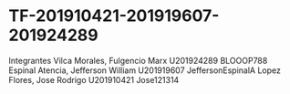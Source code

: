 # TF-201910421-201919607-201924289

Integrantes
Vilca Morales, Fulgencio Marx		      U201924289    BLOOOP788
Espinal Atencia, Jefferson William 		U201919607    JeffersonEspinalA
Lopez Flores, Jose Rodrigo     		    U201910421    Jose121314
